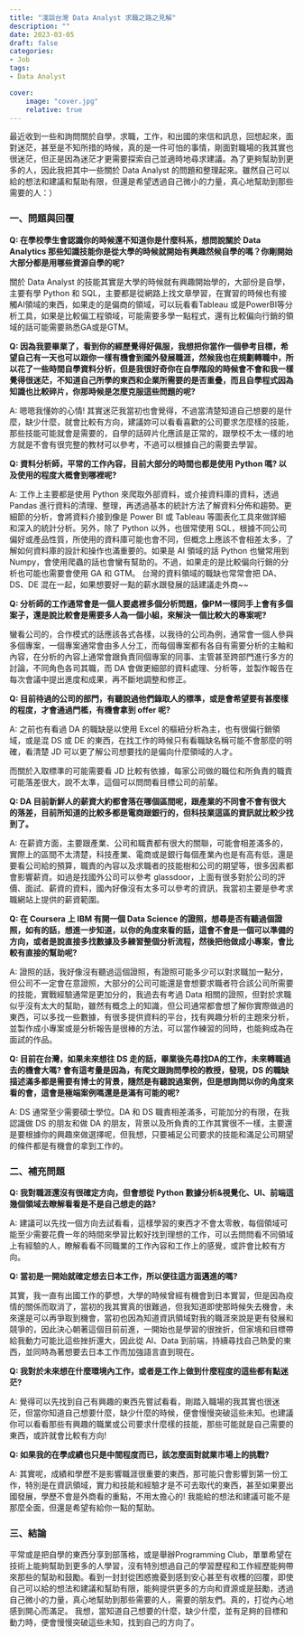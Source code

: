 ```yaml
---
title: "淺談台灣 Data Analyst 求職之路之見解"
description: ""
date: 2023-03-05
draft: false
categories: 
- Job
tags:
- Data Analyst

cover:
    image: "cover.jpg"
    relative: true
---
```



最近收到一些和詢問關於自學，求職，工作，和出國的來信和訊息，回想起來，面對迷茫，甚至是不知所措的時候，真的是一件可怕的事情，剛面對職場的我其實也很迷茫，但正是因為迷茫才更需要探索自己並適時地尋求建議。為了更夠幫助到更多的人，因此我把其中一些關於 Data Analyst 的問題和整理起來。雖然自己可以給的想法和建議和幫助有限，但還是希望透過自己微小的力量，真心地幫助到那些需要的人：）



 <!--more-->


### 一、問題與回覆

**Q: 在學校學生會認識你的時候還不知道你是什麼科系，想問說關於 Data Analytics 那些知識技能你是從大學的時候就開始有興趣然候自學的嗎？你剛開始大部分都是用哪些資源自學的呢?**

關於 Data Analyst 的技能其實是大學的時候就有興趣開始學的，大部份是自學，主要有學 Python 和 SQL，主要都是從網路上找文章學習，在實習的時候也有接觸AI領域的東西，如果走的是偏商的領域，可以玩看看Tableau 或是PowerBI等分析工具，如果是比較偏工程領域，可能需要多學一點程式，還有比較偏向行銷的領域的話可能需要熟悉GA或是GTM。

**Q: 因為我要畢業了，看到你的經歷覺得好佩服，我想把你當作一個參考目標，希望自己有一天也可以跟你一樣有機會到國外發展職涯，然候我也在規劃轉職中，所以花了一些時間自學資料分析，但是我很好奇你在自學階段的時候會不會和我一樣覺得很迷茫，不知道自己所學的東西和企業所需要的是否重疊，而且自學程式因為知識也比較碎片，你那時候是怎麼克服這些問題的呢?**

A: 嗯嗯我懂妳的心情! 其實迷茫我當初也會覺得，不過當清楚知道自己想要的是什麼，缺少什麼，就會比較有方向，建議妳可以看看喜歡的公司要求怎麼樣的技能，那些技能可能就會是需要的，自學的話碎片化應該是正常的，跟學校不太一樣的地方就是不會有很完整的教材可以參考，不過可以根據自己的需要去學習。

**Q: 資料分析師，平常的工作內容，目前大部分的時間也都是使用 Python 嗎? 以及使用的程度大概會到哪裡呢?**

A: 工作上主要都是使用 Python 來爬取外部資料，或介接資料庫的資料，透過 Pandas 進行資料的清理、整理，再透過基本的統計方法了解資料分佈和趨勢。更細節的分析，會將資料介接到像是 Power BI 或 Tableau 等圖表化工具來做詳細和深入的統計分析。另外，除了 Python 以外，也很常使用 SQL，根據不同公司偏好或產品性質，所使用的資料庫可能也會不同，但概念上應該不會相差太多，了解如何資料庫的設計和操作也滿重要的。如果是 AI 領域的話 Python 也蠻常用到 Numpy，會使用爬蟲的話也會蠻有幫助的。不過，如果走的是比較偏向行銷的分析也可能也需要會使用 GA 和 GTM。
台灣的資料領域的職缺也常常會把 DA、DS、DE 混在一起，如果想要好一點的薪水跟發展的話建議走外商~~

**Q: 分析師的工作通常會是一個人要處裡多個分析問題，像PM一樣同手上會有多個案子，還是說比較會是需要多人為一個小組，來解決一個比較大的專案呢?**

蠻看公司的，合作模式的話應該各式各樣，以我待的公司為例，通常會一個人參與多個專案，一個專案通常會由多人分工，而每個專案都有各自有需要分析的主軸和內容，在分析的內容上通常會跟負責同個專案的同事、主管甚至跨部門進行多方的討論，不同角色各司其職，而 DA 會做更細部的資料處理、分析等，並製作報告在每次會議中提出進度和成果，再不斷地調整和修正。

**Q: 目前待過的公司的部門，有聽說過他們錄取人的標準，或是會希望要有甚麼樣的程度，才會通過門檻，有機會拿到 offer 呢?**

A: 之前也有看過 DA 的職缺是以使用 Excel 的樞紐分析為主，也有很偏行銷領域，或是混 DS 或 DE 的東西，在找工作的時候只有看職缺名稱可能不會那麼的明確，看清楚 JD 可以更了解公司想要找的是偏向什麼領域的人才。

而關於入取標準的可能需要看 JD 比較有依據，每家公司做的職位和所負責的職責可能落差很大，說不太準，這個可以問問看目標公司的前輩。

**Q: DA 目前新鮮人的薪資大約都會落在哪個區間呢，跟產業的不同會不會有很大的落差，目前所知道的比較多都是電商跟銀行的，但科技業這區的資訊就比較少找到了。**

A: 在薪資方面，主要跟產業、公司和職責都有很大的關聯，可能會相差滿多的，實際上的區間不太清楚，科技產業、電商或是銀行每個產業內也是有高有低，還是要看公司給的預算，職責的內容以及求職者的技能樹和公司的期望等，很多因素都會影響薪資。如過是找國外公司可以參考 glassdoor，上面有很多對於公司的評價、面試、薪資的資料，國內好像沒有太多可以參考的資訊，我當初主要是參考求職網站上提供的薪資範圍。

**Q: 在 Coursera 上 IBM 有開一個 Data Science 的證照，想尋是否有聽過個證照，如有的話，想進一步知道，以你的角度來看的話，這會不會是一個可以準備的方向，或者是說直接多找數據及多練習整個分析流程，然後把他做成小專案，會比較有直接的幫助呢?**

A: 證照的話，我好像沒有聽過這個證照，有證照可能多少可以對求職加一點分，但公司不一定會在意證照，大部分的公司可能還是會想要求職者符合該公司所需要的技能，實戰經驗通常是更加分的，我過去有考過 Data 相關的證照，但對於求職似乎沒有太大的幫助，雖然有概念上的知識，但公司通常都會想了解你實際做過的東西，可以多找一些數據，有很多提供資料的平台，找有興趣分析的主題來分析，並製作成小專案或是分析報告是很棒的方法，可以當作練習的同時，也能夠成為在面試的作品。

**Q: 目前在台灣，如果未來想往 DS 走的話，畢業後先尋找DA的工作，未來轉職過去的機會大嗎? 會有這考量是因為，有爬文跟詢問學校的教授，發現，DS 的職缺描述滿多都是需要有博士的背景，隨然是有聽說過案例，但是想詢問以你的角度來看的會，這會是極端案例嗎還是是滿有可能的呢?**

A: DS 通常至少需要碩士學位。DA 和 DS 職責相差滿多，可能加分的有限，在我認識做 DS 的朋友和做 DA 的朋友，背景以及所負責的工作其實很不一樣，主要還是要根據你的興趣來做選擇呢，但我想，只要補足公司要求的技能和滿足公司期望的條件都是有機會的拿到工作的。

### 二、補充問題

**Q: 我對職涯還沒有很確定方向，但會想從 Python 數據分析&視覺化、UI、前端這幾個領域去瞭解看看是不是自己想走的路?**

A: 建議可以先找一個方向去試看看，這樣學習的東西才不會太零散，每個領域可能至少需要花費一年的時間來學習比較好找到理想的工作，可以去問問看不同領域上有經驗的人，瞭解看看不同職業的工作內容和工作上的感覺，或許會比較有方向。

**Q: 當初是一開始就確定想去日本工作，所以便往這方面邁進的嗎?**

其實，我一直有出國工作的夢想，大學的時候曾經有機會到日本實習，但是因為疫情的關係而取消了，當初的我其實真的很難過，但我知道即使那時候失去機會，未來還是可以再爭取到機會，當初也因為知道資訊領域對我的職涯來說是更有發展和競爭的，因此決心朝著這個目前前進，一開始也是學習的很挫折，但家境和目標帶給我動力可能比這些挫折還大，因此從 AI、Data 到前端，持續尋找自己熱愛的東西，並同時為著想要去日本工作而加強語言直到現在。

**Q: 我對於未來想在什麼環境內工作，或者是工作上做到什麼程度的這些都有點迷茫?**

A: 覺得可以先找到自己有興趣的東西先嘗試看看，剛踏入職場的我其實也很迷茫，但當你知道自己想要什麼，缺少什麼的時候，便會慢慢突破這些未知。也建議你可以看看那些有興趣的職業或公司要求什麼樣的技能，那些可能就是自己需要的東西，或許就會比較有方向!

**Q: 如果我的在學成績也只是中間程度而已，該怎麼面對就業市場上的挑戰?**

A: 其實呢，成績和學歷不是影響職涯很重要的東西，那可能只會影響到第一份工作，特別是在資訊領域，實力和技能和經驗才是不可去取代的東西，甚至如果要出國發展，學歷不會是外商看的重點，不用太擔心的! 我能給的想法和建議可能不是那麼全面，但還是希望有給你一點的幫助。

### 三、結論

平常或是把自學的東西分享到部落格，或是舉辦Programming Club，單單希望在技術上能夠幫助到更多的人學習，沒有特別想過自己的學習歷程和工作經歷能夠帶來那些的幫助和鼓勵。看到一封封從困惑擔憂到感到安心甚至有收穫的回覆，即使自己可以給的想法和建議和幫助有限，能夠提供更多的方向和資源或是鼓勵，透過自己微小的力量，真心地幫助到那些需要的人，需要的朋友們。真的，打從內心地感到開心而滿足。
我想，當知道自己想要的什麼，缺少什麼，並有足夠的目標和動力時，便會慢慢突破這些未知，找到自己的方向了。